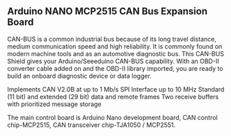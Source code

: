 ## Arduino NANO MCP2515 CAN Bus Expansion Board

CAN-BUS is a common industrial bus because of its long travel distance, medium communication speed and high reliability. It is commonly found on modern machine tools and as an automotive diagnostic bus. This CAN-BUS Shield gives your Arduino/Seeeduino CAN-BUS capability. With an OBD-II converter cable added on and the OBD-II library imported, you are ready to build an onboard diagnostic device or data logger.

Implements CAN V2.0B at up to 1 Mb/s
SPI Interface up to 10 MHz
Standard (11 bit) and extended (29 bit) data and remote frames
Two receive buffers with prioritized message storage

The main control board is Arduino Nano development board, CAN control chip-MCP2515, CAN transceiver chip-TJA1050 / MCP2551.
